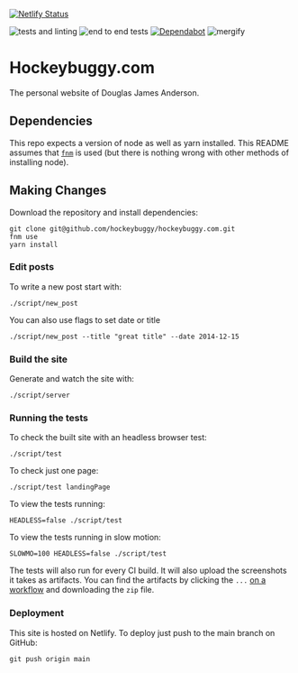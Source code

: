 [![Netlify Status](https://api.netlify.com/api/v1/badges/b608e87e-8c67-45b6-b677-58bbeee9e11c/deploy-status)](https://app.netlify.com/sites/hockeybuggy/deploys)

![tests and linting](https://github.com/hockeybuggy/hockeybuggy.com/workflows/tests%20and%20linting/badge.svg)
![end to end tests](https://github.com/hockeybuggy/hockeybuggy.com/workflows/end%20to%20end%20tests/badge.svg)
[![Dependabot](https://api.dependabot.com/badges/status?host=github&repo=hockeybuggy/hockeybuggy.com)](https://dependabot.com)
![mergify]("https://img.shields.io/endpoint.svg?url=https://dashboard.mergify.io/badges/hockeybuggy/hockeybuggy.com&style=flat")

# Hockeybuggy.com

The personal website of Douglas James Anderson.


## Dependencies

This repo expects a version of node as well as yarn installed. This README
assumes that [`fnm`](https://github.com/Schniz/fnm) is used (but there is
nothing wrong with other methods of installing node).


## Making Changes

Download the repository and install dependencies:

    git clone git@github.com/hockeybuggy/hockeybuggy.com.git
    fnm use
    yarn install


### Edit posts

To write a new post start with:

    ./script/new_post

You can also use flags to set date or title

    ./script/new_post --title "great title" --date 2014-12-15


### Build the site

Generate and watch the site with:

    ./script/server

### Running the tests

To check the built site with an headless browser test:

    ./script/test

To check just one page:

    ./script/test landingPage

To view the tests running:

    HEADLESS=false ./script/test

To view the tests running in slow motion:

    SLOWMO=100 HEADLESS=false ./script/test

The tests will also run for every CI build. It will also upload the screenshots
it takes as artifacts. You can find the artifacts by clicking the `...` [on a
workflow](https://github.com/hockeybuggy/hockeybuggy.com/actions?query=workflow%3A%22end+to+end+tests%22+branch%3Amain)
and downloading the `zip` file.


### Deployment

This site is hosted on Netlify. To deploy just push to the main branch on GitHub:

    git push origin main
